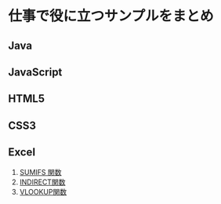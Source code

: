 # 仕事で役に立つサンプルをまとめ
## Java



## JavaScript



## HTML5



## CSS3



## Excel
1. [SUMIFS 関数](https://support.office.com/ja-jp/article/sumifs-関数-c9e748f5-7ea7-455d-9406-611cebce642b)
2. [INDIRECT関数](https://support.office.com/ja-jp/article/indirect-関数-474b3a3a-8a26-4f44-b491-92b6306fa261)
3. [VLOOKUP関数](https://support.office.com/ja-jp/article/vlookup-関数-0bbc8083-26fe-4963-8ab8-93a18ad188a1)
